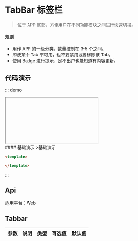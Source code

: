 # TabBar 标签栏

>位于 APP 底部，方便用户在不同功能模块之间进行快速切换。

#### 规则
- 用作 APP 的一级分类，数量控制在 3-5 个之间。
- 即使某个 Tab 不可用，也不要禁用或者移除该 Tab。
- 使用 Badge 进行提示，足不出户也能知道有内容更新。

## 代码演示
::: demo

<iframe>http://10.166.3.200:8080/demo.html#/tabbar</iframe>
<summary>
#### 基础演示
>基础演示
</summary>

```html
<template>
    
</template>
```
:::

## Api

适用平台：Web

## Tabbar
| 参数      | 说明          | 类型      | 可选值                           | 默认值  |
|---------- |-------------- |---------- |-------------------------------- |-------- |

